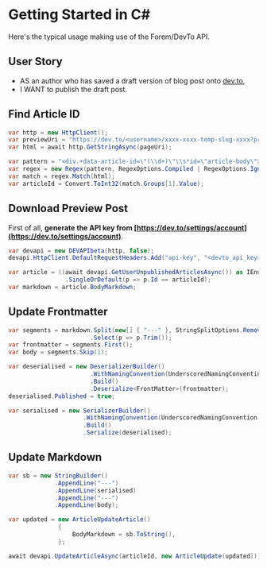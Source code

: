 # Getting Started in C# #

Here's the typical usage making use of the Forem/DevTo API.


## User Story ##

* AS an author who has saved a draft version of blog post onto [dev.to](https://dev.to/),
* I WANT to publish the draft post.


## Find Article ID ##

```csharp
var http = new HttpClient();
var previewUri = "https://dev.to/<username>/xxxx-xxxx-temp-slug-xxxx?preview=xxxx";
var html = await http.GetStringAsync(pageUri);

var pattern = "<div.+data-article-id=\"(\\d+)\"\\s*id=\"article-body\">";
var regex = new Regex(pattern, RegexOptions.Compiled | RegexOptions.IgnoreCase);
var match = regex.Match(html);
var articleId = Convert.ToInt32(match.Groups[1].Value);
```

## Download Preview Post ##

First of all, **generate the API key from [https://dev.to/settings/account](https://dev.to/settings/account)**.

```csharp
var devapi = new DEVAPIbeta(http, false);
devapi.HttpClient.DefaultRequestHeaders.Add("api-key", "<devto_api_key>");

var article = ((await devapi.GetUserUnpublishedArticlesAsync()) as IEnumerable<ArticleMe>)
                .SingleOrDefault(p => p.Id == articleId);
var markdown = article.BodyMarkdown;
```


## Update Frontmatter ##

```csharp
var segments = markdown.Split(new[] { "---" }, StringSplitOptions.RemoveEmptyEntries)
                       .Select(p => p.Trim());
var frontmatter = segments.First();
var body = segments.Skip(1);

var deserialised = new DeserializerBuilder()
                       .WithNamingConvention(UnderscoredNamingConvention.Instance)
                       .Build()
                       .Deserialize<FrontMatter>(frontmatter);
deserialised.Published = true;

var serialised = new SerializerBuilder()
                     .WithNamingConvention(UnderscoredNamingConvention.Instance)
                     .Build()
                     .Serialize(deserialised);
```


## Update Markdown ##

```csharp
var sb = new StringBuilder()
             .AppendLine("---")
             .AppendLine(serialised)
             .AppendLine("---")
             .AppendLine(body);

var updated = new ArticleUpdateArticle()
              {
                  BodyMarkdown = sb.ToString(),
              };

await devapi.UpdateArticleAsync(articleId, new ArticleUpdate(updated));
```
